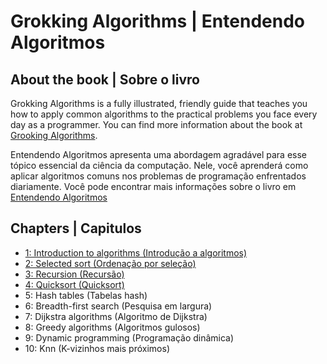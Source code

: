 # Grokking Algorithms | Entendendo Algoritmos

## About the book | Sobre o livro
Grokking Algorithms is a fully illustrated, friendly guide that teaches you how to apply common algorithms to the practical problems you face every day as a programmer.
You can find more information about the book at [Grooking Algorithms](https://www.amazon.com.br/Grokking-Algorithms-illustrated-programmers-curious/dp/1617292230/ref=asc_df_1617292230/?tag=googleshopp00-20&linkCode=df0&hvadid=379735814613&hvpos=&hvnetw=g&hvrand=2841445059240210991&hvpone=&hvptwo=&hvqmt=&hvdev=c&hvdvcmdl=&hvlocint=&hvlocphy=9047717&hvtargid=pla-436862069177&psc=1).


Entendendo Algoritmos apresenta uma abordagem agradável para esse tópico essencial da ciência da computação. Nele, você aprenderá como aplicar algoritmos comuns nos problemas de programação enfrentados diariamente.
Você pode encontrar mais informações sobre o livro em [Entendendo Algoritmos](https://www.amazon.com.br/Entendendo-Algoritmos-Ilustrado-Programadores-Curiosos/dp/8575225634/ref=asc_df_8575225634/?tag=googleshopp00-20&linkCode=df0&hvadid=379765802639&hvpos=&hvnetw=g&hvrand=1064165620704257718&hvpone=&hvptwo=&hvqmt=&hvdev=c&hvdvcmdl=&hvlocint=&hvlocphy=9047717&hvtargid=pla-811121403561&psc=1)

## Chapters | Capitulos
- [1: Introduction to algorithms (Introdução a algoritmos)](https://github.com/ViniciusMaiaM/grokking_algorithms/tree/main/01_introduction_to_algorithms)
- [2: Selected sort (Ordenação por seleção)](https://github.com/ViniciusMaiaM/grokking_algorithms/tree/main/02_selection_sort)
- [3: Recursion (Recursão)](https://github.com/ViniciusMaiaM/grokking_algorithms/tree/main/03_recursion)
- [4: Quicksort (Quicksort)](https://github.com/ViniciusMaiaM/grokking_algorithms/tree/main/04_quicksort)
- 5: Hash tables (Tabelas hash)
- 6: Breadth-first search (Pesquisa em largura)
- 7: Dijkstra algorithms (Algoritmo de Dijkstra)
- 8: Greedy algorithms (Algoritmos gulosos)
- 9: Dynamic programming (Programação dinâmica)
- 10: Knn (K-vizinhos mais próximos) 
